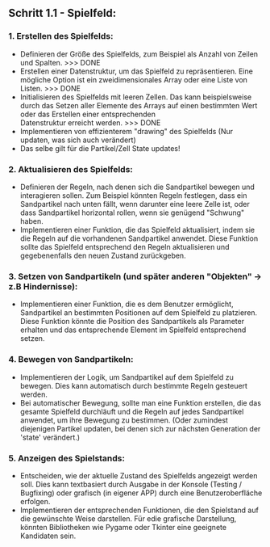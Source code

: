 ## Schritt 1.1 - Spielfeld:

### 1. Erstellen des Spielfelds:
   - Definieren der Größe des Spielfelds, zum Beispiel als Anzahl von Zeilen und Spalten. >>> DONE
   - Erstellen einer Datenstruktur, um das Spielfeld zu repräsentieren. Eine mögliche Option ist ein zweidimensionales Array oder eine Liste von Listen. >>> DONE
   - Initialisieren des Spielfelds mit leeren Zellen. Das kann beispielsweise durch das Setzen aller Elemente des Arrays auf einen bestimmten Wert oder das Erstellen einer entsprechenden  
     Datenstruktur erreicht werden. >>> DONE
   - Implementieren von effizienterem "drawing" des Spielfelds (Nur updaten, was sich auch verändert)
   - Das selbe gilt für die Partikel/Zell State updates!

### 2. Aktualisieren des Spielfelds:
   - Definieren der Regeln, nach denen sich die Sandpartikel bewegen und interagieren sollen. Zum Beispiel könnten Regeln festlegen, dass ein Sandpartikel nach unten fällt, wenn darunter eine 
     leere Zelle ist, oder dass Sandpartikel horizontal rollen, wenn sie genügend "Schwung" haben.
   - Implementieren einer Funktion, die das Spielfeld aktualisiert, indem sie die Regeln auf die vorhandenen Sandpartikel anwendet. Diese Funktion sollte das Spielfeld entsprechend den Regeln 
     aktualisieren und gegebenenfalls den neuen Zustand zurückgeben.

### 3. Setzen von Sandpartikeln (und später anderen "Objekten" -> z.B Hindernisse):
   - Implementieren einer Funktion, die es dem Benutzer ermöglicht, Sandpartikel an bestimmten Positionen auf dem Spielfeld zu platzieren. Diese Funktion könnte die Position des Sandpartikels 
     als Parameter erhalten und das entsprechende Element im Spielfeld entsprechend setzen.

### 4. Bewegen von Sandpartikeln:
   - Implementieren der Logik, um Sandpartikel auf dem Spielfeld zu bewegen. Dies kann automatisch durch bestimmte Regeln gesteuert werden.
   - Bei automatischer Bewegung, sollte man eine Funktion erstellen, die das gesamte Spielfeld durchläuft und die Regeln auf jedes Sandpartikel anwendet, um ihre Bewegung zu bestimmen. (Oder 
     zumindest diejenigen Partikel updaten, bei denen sich zur nächsten Generation der 'state' verändert.)

### 5. Anzeigen des Spielstands:
   - Entscheiden, wie der aktuelle Zustand des Spielfelds angezeigt werden soll. Dies kann textbasiert durch Ausgabe in der Konsole (Testing / Bugfixing) oder grafisch (in eigener APP) durch 
     eine Benutzeroberfläche erfolgen.
   - Implementieren der entsprechenden Funktionen, die den Spielstand auf die gewünschte Weise darstellen. Für edie grafische Darstellung, könnten Bibliotheken wie Pygame oder Tkinter eine 
     geeignete Kandidaten sein.
